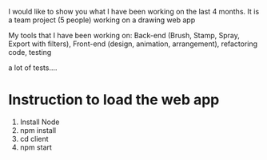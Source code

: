 I would like to show you what I have been working on the last 4 months. It is a team project (5 people) working on a drawing web app

My tools that I have been working on: Back-end (Brush, Stamp, Spray, Export with filters), Front-end (design, animation, arrangement), refactoring code, testing

a lot of tests....





# Instruction to load the web app

 1) Install Node
 2) npm install
 3) cd client
 4) npm start
 
